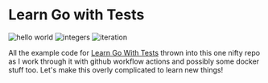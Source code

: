 # Learn Go with Tests
![hello world](https://github.com/toastynerd/learn-go-with-tests/actions/workflows/hello_world.yml/badge.svg)
![integers](https://github.com/toastynerd/learn-go-with-tests/actions/workflows/integers.yml/badge.svg)
![iteration](https://github.com/toastynerd/learn-go-with-tests/actions/workflows/iteration.yml/badge.svg)

All the example code for [Learn Go With Tests](https://quii.gitbook.io/learn-go-with-tests) thrown into this one nifty repo as I work through it with github workflow actions and possibly some docker stuff too. Let's make this overly complicated to learn new things!

